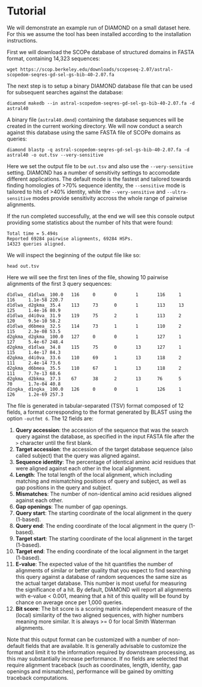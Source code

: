 # Tutorial

We will demonstrate an example run of DIAMOND on a small dataset here. For this
we assume the tool has been installed according to the installation instructions.

First we will download the SCOPe database of structured domains in FASTA format,
containing 14,323 sequences:

    wget https://scop.berkeley.edu/downloads/scopeseq-2.07/astral-scopedom-seqres-gd-sel-gs-bib-40-2.07.fa

The next step is to setup a binary DIAMOND database file that can be used for
subsequent searches against the database:

    diamond makedb --in astral-scopedom-seqres-gd-sel-gs-bib-40-2.07.fa -d astral40
    
A binary file (`astral40.dmnd`) containing the database sequences will be created
in the current working directory. We will now conduct a search against this database
using the same FASTA file of SCOPe domains as queries:

    diamond blastp -q astral-scopedom-seqres-gd-sel-gs-bib-40-2.07.fa -d astral40 -o out.tsv --very-sensitive
    
Here we set the output file to be `out.tsv` and also use the `--very-sensitive`
setting. DIAMOND has a number of sensitivity settings to accomodate different
applications. The default mode is the fastest and tailored towards finding
homologies of >70% sequence identity, the `--sensitive` mode is tailored to hits
of >40% identity, while the `--very-sensitive` and `--ultra-sensitive` modes
provide sensitivity accross the whole range of pairwise alignments.

If the run completed successfully, at the end we will see this console output
providing some statistics about the number of hits that were found:

    Total time = 5.494s
    Reported 69284 pairwise alignments, 69284 HSPs.
    14323 queries aligned.

We will inspect the beginning of the output file like so:

    head out.tsv
    
Here we will see the first ten lines of the file, showing 10 pairwise alignments
of the first 3 query sequences:

    d1dlwa_ d1dlwa_ 100.0   116     0       0       1       116     1       116     1.1e-58 220.7
    d1dlwa_ d2gkma_ 35.4    113     73      0       1       113     13      125     1.4e-16 80.9
    d1dlwa_ d4i0va_ 31.9    119     75      2       1       113     2       120     9.5e-10 58.2
    d1dlwa_ d6bmea_ 32.5    114     73      1       1       110     2       115     2.3e-08 53.5
    d2gkma_ d2gkma_ 100.0   127     0       0       1       127     1       127     5.4e-67 248.4
    d2gkma_ d1dlwa_ 34.8    115     75      0       13      127     1       115     1.4e-17 84.3
    d2gkma_ d4i0va_ 33.6    110     69      1       13      118     2       111     2.4e-14 73.6
    d2gkma_ d6bmea_ 35.5    110     67      1       13      118     2       111     7.7e-13 68.6
    d2gkma_ d2bkma_ 37.3    67      38      2       13      76      5       70      1.7e-04 40.8
    d1ngka_ d1ngka_ 100.0   126     0       0       1       126     1       126     1.2e-69 257.3
    
The file is generated in tabular-separated (TSV) format composed of 12 fields,
a format corresponding to the format generated by BLAST using the option
`-outfmt 6`. The 12 fields are:

1. **Query accession**: the accession of the sequence that was the search query against
   the database, as specified in the input FASTA file after the `>` character until
   the first blank.
2. **Target accession**: the accession of the target database sequence (also called
   subject) that the query was aligned against.
3. **Sequence identity**: The percentage of identical amino acid residues that were
   aligned against each other in the local alignment.
4. **Length**: The total length of the local alignment, which including matching and
   mismatching positions of query and subject, as well as gap positions in the query
   and subject.
5. **Mismatches**: The number of non-identical amino acid residues aligned against
   each other.
6. **Gap openings**: The number of gap openings.
7. **Query start**: The starting coordinate of the local alignment in the query (1-based).
8. **Query end**: The ending coordinate of the local alignment in the query (1-based).
9. **Target start**: The starting coordinate of the local alignment in the target (1-based).
10. **Target end**: The ending coordinate of the local alignment in the target (1-based).
11. **E-value**: The expected value of the hit quantifies the number of alignments of
    similar or better quality that you expect to find searching this query against a
    database of random sequences the same size as the actual target database. This number
    is most useful for measuring the significance of a hit. By default, DIAMOND will
    report all alignments with e-value < 0.001, meaning that a hit of this quality will
    be found by chance on average once per 1,000 queries.
12. **Bit score**: The bit score is a scoring matrix independent measure of the
    (local) similarity of the two aligned sequences, with higher numbers meaning
    more similar. It is always >= 0 for local Smith Waterman alignments.

Note that this output format can be customized with a number of non-default fields
that are available. It is generally advisable to customize the format and limit it
to the information required by downstream processing, as this may substantially
increase performance. If no fields are selected that require alignment traceback (such
as coordinates, length, identity, gap openings and mismatches), performance will
be gained by omitting traceback computations.
